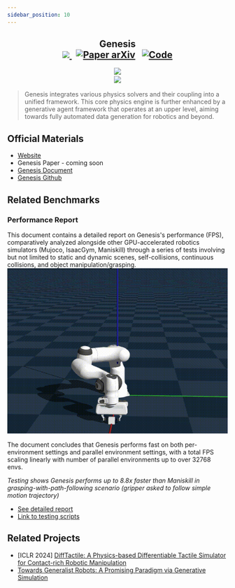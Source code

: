```yaml
---
sidebar_position: 10
---
```

<!-- title -->
<h2 align="center">
  <b>Genesis</b>
<div align="center">
    <a href="https://genesis-embodied-ai.github.io/" target="_blank">
      <img src="https://img.shields.io/badge/Project Website-Genesis-red">
      </img>
    </a>
    &nbsp;
    <a href="" target="_blank">
        <img src="https://img.shields.io/badge/Paper (coming soon)-Genesis-green" alt="Paper arXiv"></img></a>
    &nbsp;
    <a href="https://github.com/Genesis-Embodied-AI/Genesis" target="_blank"><img src="https://img.shields.io/badge/Source-Code-purple" alt="Code"></img></a>
</div>
</h2>
<div align="center">
<img width="500px" src="https://github.com/Genesis-Embodied-AI/Genesis/blob/main/imgs/big_text.png?raw=true"/>
<br />
<img width="700px" src="https://genesis-world.readthedocs.io/en/latest/_images/teaser.png"/>
</div>

> Genesis integrates various physics solvers and their coupling into a unified framework. This core physics engine is further enhanced by a generative agent framework that operates at an upper level, aiming towards fully automated data generation for robotics and beyond.

## Official Materials
- [Website](https://genesis-embodied-ai.github.io/)
- Genesis Paper - coming soon
- [Genesis Document](https://genesis-world.readthedocs.io/en/latest/index.html)
- [Genesis Github](https://github.com/Genesis-Embodied-AI/Genesis) 

## Related Benchmarks 

### Performance Report
This document contains a detailed report on Genesis's performance (FPS), comparatively analyzed alongside other GPU-accelerated robotics simulators (Mujoco, IsaacGym, Maniskill) through a series of tests involving but not limited to static and dynamic scenes, self-collisions, continuous collisions, and object manipulation/grasping.
![](imgs/genesis.gif)

The document concludes that Genesis performs fast on both per-environment settings and parallel environment settings, with a total FPS scaling linearly with number of parallel environments up to over 32768 envs.

*Testing shows Genesis performs up to 8.8x faster than Maniskill in grasping-with-path-following scenario (gripper asked to follow simple motion trajectory)*

- [See detailed report](https://placid-walkover-0cc.notion.site/genesis-performance-benchmarking#1700c06194e180fca2a5e884def86add)
- [Link to testing scripts](https://github.com/zhouxian/genesis-speed-benchmark)

## Related Projects
- [ICLR 2024] [DiffTactile: A Physics-based Differentiable Tactile Simulator for Contact-rich Robotic Manipulation](https://github.com/Genesis-Embodied-AI/DiffTactile)
- [Towards Generalist Robots: A Promising Paradigm via Generative Simulation](https://arxiv.org/abs/2305.10455)
